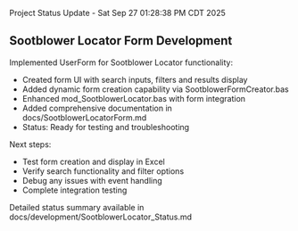 Project Status Update - Sat Sep 27 01:28:38 PM CDT 2025

## Sootblower Locator Form Development

Implemented UserForm for Sootblower Locator functionality:
- Created form UI with search inputs, filters and results display
- Added dynamic form creation capability via SootblowerFormCreator.bas
- Enhanced mod_SootblowerLocator.bas with form integration
- Added comprehensive documentation in docs/SootblowerLocatorForm.md
- Status: Ready for testing and troubleshooting

Next steps:
- Test form creation and display in Excel
- Verify search functionality and filter options
- Debug any issues with event handling
- Complete integration testing

Detailed status summary available in docs/development/SootblowerLocator_Status.md

